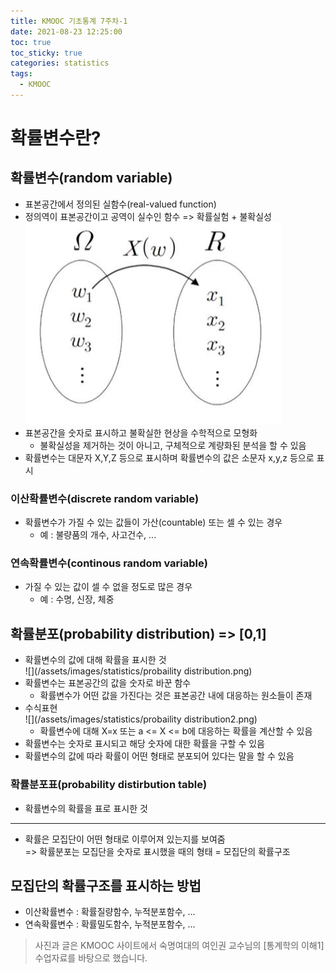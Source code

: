 ```yaml
---
title: KMOOC 기초통계 7주차-1
date: 2021-08-23 12:25:00
toc: true
toc_sticky: true
categories: statistics
tags:
  - KMOOC
---
```


# 확률변수란?

## 확률변수(random variable)
- 표본공간에서 정의된 실함수(real-valued function)
- 정의역이 표본공간이고 공역이 실수인 함수 => 확률실험 + 불확실성  
![](/assets/images/statistics/rndvariable.png)
- 표본공간을 숫자로 표시하고 불확실한 현상을 수학적으로 모형화
  - 불확실성을 제거하는 것이 아니고, 구체적으로 계량화된 분석을 할 수 있음
- 확률변수는 대문자 X,Y,Z 등으로 표시하며 확률변수의 값은 소문자 x,y,z 등으로 표시

### 이산확률변수(discrete random variable)
- 확률변수가 가질 수 있는 값들이 가산(countable) 또는 셀 수 있는 경우
  - 예 : 불량품의 개수, 사고건수, ...

### 연속확률변수(continous random variable)
- 가질 수 있는 값이 셀 수 없을 정도로 많은 경우
  - 예 : 수명, 신장, 체중

## 확률분포(probability distribution) => [0,1]
- 확률변수의 값에 대해 확률을 표시한 것  
![](/assets/images/statistics/probaility distribution.png)
- 확률변수는 표본공간의 값을 숫자로 바꾼 함수
  - 확률변수가 어떤 값을 가진다는 것은 표본공간 내에 대응하는 원소들이 존재
- 수식표현  
![](/assets/images/statistics/probaility distribution2.png)
  - 확률변수에 대해 X=x 또는 a <= X <= b에 대응하는 확률을 계산할 수 있음
- 확률변수는 숫자로 표시되고 해당 숫자에 대한 확률을 구할 수 있음
 - 확률변수의 값에 따라 확률이 어떤 형태로 분포되어 있다는 말을 할 수 있음

### 확률분포표(probability distirbution table)
- 확률변수의 확률을 표로 표시한 것 

***  

- 확률은 모집단이 어떤 형태로 이루어져 있는지를 보여줌  
=> 확률분포는 모집단을 숫자로 표시했을 때의 형태 = 모집단의 확률구조

## 모집단의 확률구조를 표시하는 방법
- 이산확률변수 : 확률질량함수, 누적분포함수, ...
- 연속확률변수 : 확률밀도함수, 누적분포함수, ...

> 사진과 글은 KMOOC 사이트에서 숙명여대의 여인권 교수님의 [통계학의 이해1] 수업자료를 바탕으로 했습니다.  

